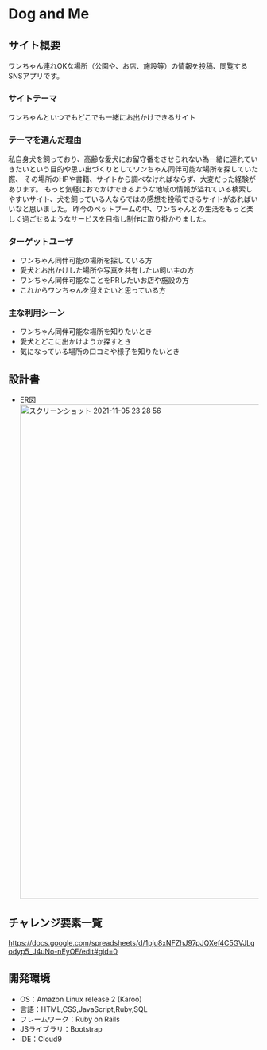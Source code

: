 # Dog and Me

## サイト概要
ワンちゃん連れOKな場所（公園や、お店、施設等）の情報を投稿、閲覧するSNSアプリです。

### サイトテーマ
ワンちゃんといつでもどこでも一緒にお出かけできるサイト

### テーマを選んだ理由
私自身犬を飼っており、高齢な愛犬にお留守番をさせられない為一緒に連れていきたいという目的や思い出づくりとしてワンちゃん同伴可能な場所を探していた際、
その場所のHPや書籍、サイトから調べなければならず、大変だった経験があります。
もっと気軽におでかけできるような地域の情報が溢れている検索しやすいサイト、犬を飼っている人ならではの感想を投稿できるサイトがあればいいなと思いました。
昨今のペットブームの中、ワンちゃんとの生活をもっと楽しく過ごせるようなサービスを目指し制作に取り掛かりました。

### ターゲットユーザ
- ワンちゃん同伴可能の場所を探している方
- 愛犬とお出かけした場所や写真を共有したい飼い主の方
- ワンちゃん同伴可能なことをPRしたいお店や施設の方
- これからワンちゃんを迎えたいと思っている方

### 主な利用シーン
- ワンちゃん同伴可能な場所を知りたいとき
- 愛犬とどこに出かけようか探すとき
- 気になっている場所の口コミや様子を知りたいとき

## 設計書
- ER図  <img width="992" alt="スクリーンショット 2021-11-05 23 28 56" src="https://user-images.githubusercontent.com/88155314/140526798-d755f466-1548-4721-817f-fbe4e4362bbf.png">

## チャレンジ要素一覧
https://docs.google.com/spreadsheets/d/1pju8xNFZhJ97pJQXef4C5GVJLqodyp5_J4uNo-nEyOE/edit#gid=0


## 開発環境
- OS：Amazon Linux release 2 (Karoo)
- 言語：HTML,CSS,JavaScript,Ruby,SQL
- フレームワーク：Ruby on Rails
- JSライブラリ：Bootstrap
- IDE：Cloud9
